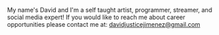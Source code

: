 My name's David and I'm a self taught artist, programmer, streamer, and social media expert!
If you would like to reach me about career opportunities please contact me at:
davidjusticejimenez@gmail.com

<!---
drowsy-rice/drowsy-rice is a ✨ special ✨ repository because its `README.md` (this file) appears on your GitHub profile.
You can click the Preview link to take a look at your changes.
--->
